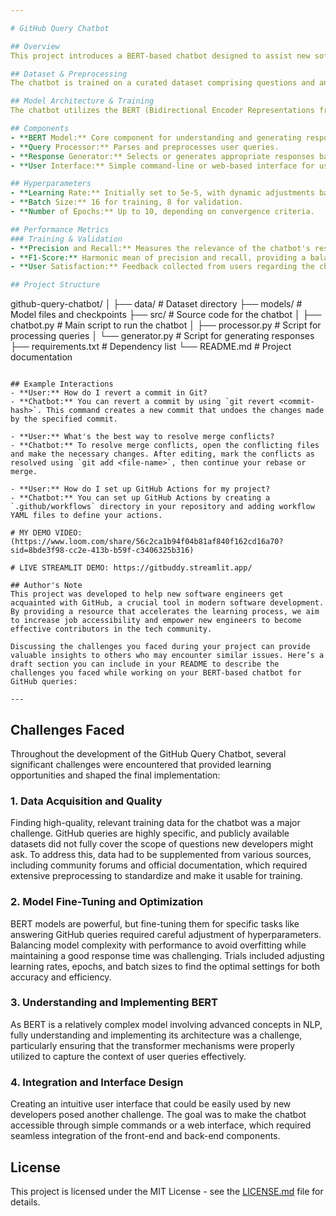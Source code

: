 ```yaml
---

# GitHub Query Chatbot

## Overview
This project introduces a BERT-based chatbot designed to assist new software engineers by answering queries related to Git and GitHub operations. By leveraging the transformer architecture, this chatbot provides insightful and accurate responses, thereby facilitating quicker learning and skill acquisition. This initiative aims to bridge the gap in accessing job opportunities for early-career software engineers by enhancing their proficiency with essential development tools.

## Dataset & Preprocessing
The chatbot is trained on a curated dataset comprising questions and answers about common Git and GitHub issues. This dataset includes a wide range of topics from basic repository setup and branch management to more complex issues like merge conflicts and GitHub Actions. The data is sourced from publicly available GitHub documentation and community Q&A forums to ensure a comprehensive coverage of topics. Prior to training, the data undergoes preprocessing steps such as tokenization, normalization, and encoding to fit the model's input requirements.

## Model Architecture & Training
The chatbot utilizes the BERT (Bidirectional Encoder Representations from Transformers) model architecture, which allows it to understand the context of a query better than traditional models. Training involves fine-tuning the pre-trained BERT model on our specific dataset, using a sequence classification head to predict the most appropriate responses based on user inputs.

## Components
- **BERT Model:** Core component for understanding and generating responses.
- **Query Processor:** Parses and preprocesses user queries.
- **Response Generator:** Selects or generates appropriate responses based on the model's predictions.
- **User Interface:** Simple command-line or web-based interface for users to interact with the chatbot.

## Hyperparameters
- **Learning Rate:** Initially set to 5e-5, with dynamic adjustments based on validation loss.
- **Batch Size:** 16 for training, 8 for validation.
- **Number of Epochs:** Up to 10, depending on convergence criteria.

## Performance Metrics
### Training & Validation
- **Precision and Recall:** Measures the relevance of the chatbot's responses to the queries.
- **F1-Score:** Harmonic mean of precision and recall, providing a balance between the two.
- **User Satisfaction:** Feedback collected from users regarding the chatbot's effectiveness and usability.

## Project Structure
```
github-query-chatbot/
│
├── data/                   # Dataset directory
├── models/                 # Model files and checkpoints
├── src/                    # Source code for the chatbot
│   ├── chatbot.py          # Main script to run the chatbot
│   ├── processor.py        # Script for processing queries
│   └── generator.py        # Script for generating responses
├── requirements.txt        # Dependency list
└── README.md               # Project documentation
```

## Example Interactions
- **User:** How do I revert a commit in Git?
- **Chatbot:** You can revert a commit by using `git revert <commit-hash>`. This command creates a new commit that undoes the changes made by the specified commit.

- **User:** What's the best way to resolve merge conflicts?
- **Chatbot:** To resolve merge conflicts, open the conflicting files and make the necessary changes. After editing, mark the conflicts as resolved using `git add <file-name>`, then continue your rebase or merge.

- **User:** How do I set up GitHub Actions for my project?
- **Chatbot:** You can set up GitHub Actions by creating a `.github/workflows` directory in your repository and adding workflow YAML files to define your actions.

# MY DEMO VIDEO: (https://www.loom.com/share/56c2ca1b94f04b81af840f162cd16a70?sid=8bde3f98-cc2e-413b-b59f-c3406325b316)

# LIVE STREAMLIT DEMO: https://gitbuddy.streamlit.app/

## Author's Note
This project was developed to help new software engineers get acquainted with GitHub, a crucial tool in modern software development. By providing a resource that accelerates the learning process, we aim to increase job accessibility and empower new engineers to become effective contributors in the tech community.

Discussing the challenges you faced during your project can provide valuable insights to others who may encounter similar issues. Here’s a draft section you can include in your README to describe the challenges you faced while working on your BERT-based chatbot for GitHub queries:

---
```


## Challenges Faced

Throughout the development of the GitHub Query Chatbot, several significant challenges were encountered that provided learning opportunities and shaped the final implementation:

### 1. **Data Acquisition and Quality**
Finding high-quality, relevant training data for the chatbot was a major challenge. GitHub queries are highly specific, and publicly available datasets did not fully cover the scope of questions new developers might ask. To address this, data had to be supplemented from various sources, including community forums and official documentation, which required extensive preprocessing to standardize and make it usable for training.

### 2. **Model Fine-Tuning and Optimization**
BERT models are powerful, but fine-tuning them for specific tasks like answering GitHub queries required careful adjustment of hyperparameters. Balancing model complexity with performance to avoid overfitting while maintaining a good response time was challenging. Trials included adjusting learning rates, epochs, and batch sizes to find the optimal settings for both accuracy and efficiency.

### 3. **Understanding and Implementing BERT**
As BERT is a relatively complex model involving advanced concepts in NLP, fully understanding and implementing its architecture was a challenge, particularly ensuring that the transformer mechanisms were properly utilized to capture the context of user queries effectively.

### 4. **Integration and Interface Design**
Creating an intuitive user interface that could be easily used by new developers posed another challenge. The goal was to make the chatbot accessible through simple commands or a web interface, which required seamless integration of the front-end and back-end components.


## License
This project is licensed under the MIT License - see the [LICENSE.md](LICENSE.md) file for details.

